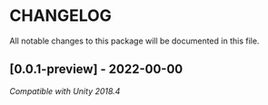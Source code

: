 # CHANGELOG

All notable changes to this package will be documented in this file.   

## [0.0.1-preview] - 2022-00-00
*Compatible with Unity 2018.4*
